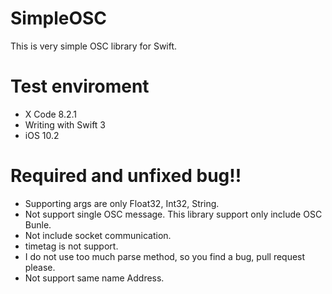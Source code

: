 # SimpleOSC
This is very simple OSC library for Swift.

# Test enviroment
* X Code 8.2.1
* Writing with Swift 3
* iOS 10.2
# Required and unfixed bug!!
* Supporting args are only Float32, Int32, String.
* Not support single OSC message. This library support only include OSC Bunle. 
* Not include socket communication.
* timetag is not support.
* I do not use too much parse method, so you find a bug, pull request please.
* Not support same name Address.
